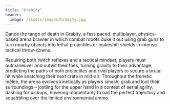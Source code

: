 ```yaml
---
title: "Grabity"
header:
  image: /assets/images/Grabity.jpg
---
```


Dance the tango of death in Grabity, a fast-paced, multiplayer, physics-based arena brawler in which combat robots duke it out using grab guns to turn nearby objects into lethal projectiles or makeshift shields in intense tactical throw-downs.

Requiring both twitch reflexes and a tactical mindset, players must outmaneuver and outwit their foes, turning gravity to their advantage, predicting the paths of both projectiles and rival players to secure a brutal hit while snatching their next crate in mid-air. Throughout the frenetic mêlée, the arena evolves kinetically as players smash, grab and loot their surroundings – jostling for the upper hand in a contest of aerial agility, dashing for pickups, hovering momentarily to nail the perfect trajectory and squabbling over the limited environmental ammo.
